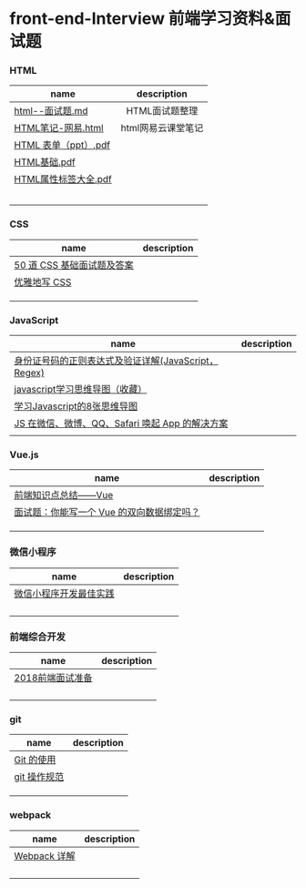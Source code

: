 # front-end-Interview 前端学习资料&面试题

### HTML
|name|description|
|---|:---:|
|[html--面试题.md](https://github.com/zhourusheng/front-end-Interview/blob/master/html/html--%E9%9D%A2%E8%AF%95%E9%A2%98.md)|HTML面试题整理|
|[HTML笔记-网易.html](https://github.com/zhourusheng/front-end-Interview/blob/master/html/HTML%E7%AC%94%E8%AE%B0-%E7%BD%91%E6%98%93.html)|html网易云课堂笔记|
|[HTML 表单（ppt）.pdf](https://github.com/zhourusheng/front-end-Interview/blob/master/html/%E8%B5%84%E6%96%99/HTML%20%E8%A1%A8%E5%8D%95%EF%BC%88ppt%EF%BC%89.pdf)||
|[HTML基础.pdf](https://github.com/zhourusheng/front-end-Interview/blob/master/html/%E8%B5%84%E6%96%99/HTML%E5%9F%BA%E7%A1%80.pdf)||
|[HTML属性标签大全.pdf](https://github.com/zhourusheng/front-end-Interview/blob/master/html/%E8%B5%84%E6%96%99/HTML%E5%B1%9E%E6%80%A7%E6%A0%87%E7%AD%BE%E5%A4%A7%E5%85%A8.pdf)||
|[]()||
|[]()||
|[]()||
|[]()||
|[]()||


### CSS
|name|description|
|---|:---:|
|[50 道 CSS 基础面试题及答案](https://mp.weixin.qq.com/s?__biz=MjM5NTEwMTAwNg==&mid=2650214408&idx=1&sn=c5570e8f05a2ad07b0b16acb8748d3ed&chksm=befe10298989993f28abc7a62ad9c37586377400ec307bc6bd9f2591328395daff0669c7330a&mpshare=1&scene=1&srcid=0324xvZ0Rvqfn7iQRrNr4k5U#rd)||
|[优雅地写 CSS](https://mp.weixin.qq.com/s?__biz=MjM5NTEwMTAwNg==&mid=2650213993&idx=1&sn=8899b4afd94c2f2b7829f3b783d22d36&chksm=befe0e488989875eed6da59cdb450375257afffc5c8ff40e48a6331caabfbcb8f688ca32d07f&mpshare=1&scene=1&srcid=0322GVOvMOlG1uYXySzVTI9H#rd)||
|[]()||
|[]()||
|[]()||

### JavaScript
|name|description|
|---|:---:|
|[身份证号码的正则表达式及验证详解(JavaScript，Regex)](https://mp.weixin.qq.com/s?__biz=MjM5NTEwMTAwNg==&mid=2650214388&idx=1&sn=f70f72cf30c7fb85551125e64aaa99f0&chksm=befe0fd5898986c3e2c032362499201d353004f6334fd8a8d50695c6aac4e13c2d20a10243e1&mpshare=1&scene=1&srcid=0322xTkv8PDq2Ciz7FALTofk#rd)||
|[javascript学习思维导图（收藏）](https://segmentfault.com/a/1190000006700115)||
|[学习Javascript的8张思维导图](https://segmentfault.com/a/1190000011151972)||
|[JS 在微信、微博、QQ、Safari 唤起 App 的解决方案](https://mp.weixin.qq.com/s?__biz=MjM5NTEwMTAwNg==&mid=2650213921&idx=1&sn=e7bbb8075acb60cc686dcb049058d013&chksm=befe0e0089898716c2311b3018b1a3485cf740b2768a941e944a1fa06e4556b9ff1e1c4914b6&mpshare=1&scene=1&srcid=0322SJGmnYZW2YlB15X8pEzE#rd)||
|[]()||


### Vue.js
|name|description|
|---|:---:|
|[前端知识点总结——Vue](https://mp.weixin.qq.com/s?__biz=MjM5NTEwMTAwNg==&mid=2650214253&idx=1&sn=e6190c51480d8450209cfd61ec066a44&chksm=befe0f4c8989865aa3cd6d090eda4a7284f0173a98ea516e742f521a6b8cb35192352f45d9a4&mpshare=1&scene=1&srcid=0322VCPHpOEVqBhIdwKrzkm9#rd)||
|[面试题：你能写一个 Vue 的双向数据绑定吗？](https://mp.weixin.qq.com/s?__biz=MjM5NTEwMTAwNg==&mid=2650214569&idx=1&sn=48f3fb40145621aa6a198bfdd6df23df&chksm=befe10888989999ea685a96b8a15e5c3191fcd25a508ba9f98bf83b8ac9da0bd7348d7a00f0c&mpshare=1&scene=1&srcid=0417xHVgUFk9jwc6lNyD4EsU#rd)||
|[]()||
|[]()||
|[]()||


### 微信小程序
|name|description|
|---|:---:|
|[微信小程序开发最佳实践](https://mp.weixin.qq.com/s?__biz=MjM5NTEwMTAwNg==&mid=2650213994&idx=2&sn=3973012ceb23e32ee46fc5d2fce72371&chksm=befe0e4b8989875d4c1f705725fdd155ad23273332b21187c39d031ce42c9ecb2a2943676348&mpshare=1&scene=1&srcid=0322Ybh7JSTFuylhNsdeDOCG#rd)||
|[]()||
|[]()||
|[]()||
|[]()||


### 前端综合开发
|name|description|
|---|:---:|
|[2018前端面试准备](https://segmentfault.com/a/1190000012428851)||
|[]()||
|[]()||
|[]()||
|[]()||

### git
|name|description|
|---|:---:|
|[Git 的使用](https://mp.weixin.qq.com/s?__biz=MjM5NTEwMTAwNg==&mid=2650214008&idx=1&sn=1cb30e905e6e3b5493dc16e7e93e80be&chksm=befe0e598989874f8cd0c3c5ec9bed8d0269e99020b8a4fbd1a31a710d3225ff84a961d922d3&mpshare=1&scene=1&srcid=03220F57lYFM3vHFGyy1QTlS#rd)||
|[git 操作规范](https://mp.weixin.qq.com/s?__biz=MjM5NTEwMTAwNg==&mid=2650214600&idx=1&sn=4e5775a29af5f57d018db9fa82cee79b&chksm=befe10e9898999ff0396662d2c79158a90962cfeba232eeeb889114db9ea8b0dd7a2a40d50f2&mpshare=1&scene=1&srcid=0423cg26FUjMnCCpFLJVzL9M#rd)||
|[]()||
|[]()||
|[]()||

### webpack
|name|description|
|---|:---:|
|[Webpack 详解](https://mp.weixin.qq.com/s?__biz=MjM5NTEwMTAwNg==&mid=2650214382&idx=1&sn=c5fe67eb1c723f713c07c571041863a8&chksm=befe0fcf898986d95b80ec1f0386a6de8b32cf7a495a57332d651569de43102e0470e8b3dde2&mpshare=1&scene=1&srcid=0322gjaPDSISRPfptzzgL0aJ#rd)||
|[]()||
|[]()||
|[]()||
|[]()||
